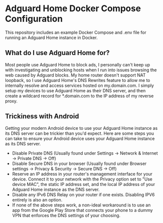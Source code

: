 # Adguard Home Docker Compose Configuration  

This repository includes an example Docker Compose and .env file for running an Adguard Home instance in Docker.

## What do I use Adguard Home for?  

Most people use Adguard Home to block ads, I personally can't keep up with investigating and unblocking hosts when I run into issues browsing the web caused by Adguard blocks. My home router doesn't support NAT loopback, so I use Adguard Home's DNS Rewrites feature to allow me to internally resolve and access services hosted on my.domain.com. I simply setup my devices to use Adguard Home as their DNS server, and then create a wildcard record for *.domain.com to the IP address of my reverse proxy.

## Trickiness with Android

Getting your modern Android device to use your Adguard Home instance as its DNS server can be trickier than you'd expect. Here are some steps you can take to ensure your Android device uses your Adguard Home instance as its DNS server.

* Disable Private DNS (Usually found under Settings -> Network & Internet -> Private DNS -> Off)
* Disable Secure DNS in your browser (Usually found under Browser settings -> Privacy & Security -> Secure DNS -> Off)
* Reserve an IP address in your router's management interface for your device. Connect it to your network with the Privacy option set to "Use device MAC", the static IP address set, and the local IP address of your Adguard Home instance as the DNS server.
* Disable any IPv6 DNS Relay on your router if one exists. Disabling IPV6 entirely is also an option.
* If none of the above steps work, a non-ideal workaround is to use an app from the Google Play Store that connects your phone to a dummy VPN that enforces the DNS settings of your choosing.
